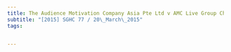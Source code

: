 ```yaml
---
title: The Audience Motivation Company Asia Pte Ltd v AMC Live Group China (S) Pte Ltd 
subtitle: "[2015] SGHC 77 / 20\_March\_2015"
tags:


---
```


